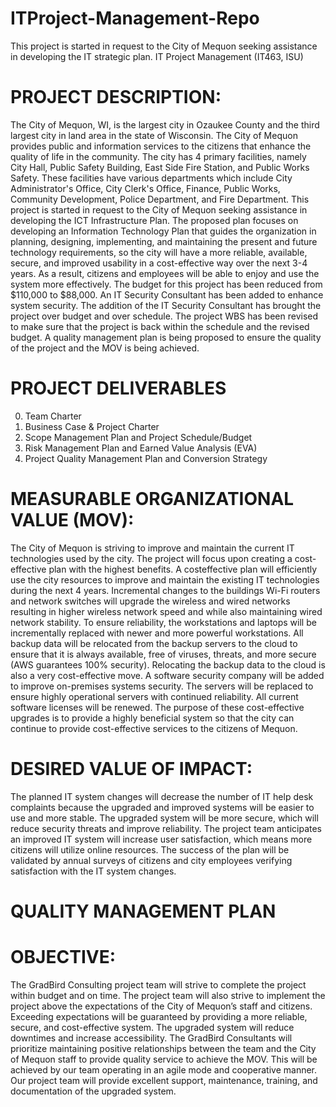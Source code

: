 # ITProject-Management-Repo
This project is started in request to the City of Mequon seeking assistance in developing the IT strategic plan. IT Project Management (IT463, ISU)

# PROJECT DESCRIPTION:
The City of Mequon, WI, is the largest city in Ozaukee County and the third largest city in land
area in the state of Wisconsin. The City of Mequon provides public and information services to
the citizens that enhance the quality of life in the community. The city has 4 primary facilities,
namely City Hall, Public Safety Building, East Side Fire Station, and Public Works Safety. These
facilities have various departments which include City Administrator's Office, City Clerk's Office,
Finance, Public Works, Community Development, Police Department, and Fire Department.
This project is started in request to the City of Mequon seeking assistance in developing the ICT
Infrastructure Plan. The proposed plan focuses on developing an Information Technology Plan
that guides the organization in planning, designing, implementing, and maintaining the present and
future technology requirements, so the city will have a more reliable, available, secure,
and improved usability in a cost-effective way over the next 3-4 years. As a result, citizens and
employees will be able to enjoy and use the system more effectively.
The budget for this project has been reduced from $110,000 to $88,000. An IT Security Consultant
has been added to enhance system security. The addition of the IT Security Consultant has brought
the project over budget and over schedule. The project WBS has been revised to make sure that
the project is back within the schedule and the revised budget. A quality management plan is being
proposed to ensure the quality of the project and the MOV is being achieved.

# PROJECT DELIVERABLES
  0) Team Charter
  1) Business Case & Project Charter
  2) Scope Management Plan and Project Schedule/Budget
  3) Risk Management Plan and Earned Value Analysis (EVA)
  4) Project Quality Management Plan and Conversion Strategy

# MEASURABLE ORGANIZATIONAL VALUE (MOV):
The City of Mequon is striving to improve and maintain the current IT technologies used by the
city. The project will focus upon creating a cost-effective plan with the highest benefits. 
A costeffective plan will efficiently use the city resources to improve and maintain the existing IT
technologies during the next 4 years. Incremental changes to the buildings Wi-Fi routers and
network switches will upgrade the wireless and wired networks resulting in higher wireless
network speed and while also maintaining wired network stability. To ensure reliability, the
workstations and laptops will be incrementally replaced with newer and more powerful
workstations. All backup data will be relocated from the backup servers to the cloud to ensure that
it is always available, free of viruses, threats, and more secure (AWS guarantees 100% security).
Relocating the backup data to the cloud is also a very cost-effective move. A software security
company will be added to improve on-premises systems security. The servers will be replaced to
ensure highly operational servers with continued reliability. All current software licenses will be
renewed. The purpose of these cost-effective upgrades is to provide a highly beneficial system so
that the city can continue to provide cost-effective services to the citizens of Mequon.

# DESIRED VALUE OF IMPACT:
The planned IT system changes will decrease the number of IT help desk complaints because the
upgraded and improved systems will be easier to use and more stable. The upgraded system will
be more secure, which will reduce security threats and improve reliability. The project team
anticipates an improved IT system will increase user satisfaction, which means more citizens will
utilize online resources. The success of the plan will be validated by annual surveys of citizens and
city employees verifying satisfaction with the IT system changes.

# QUALITY MANAGEMENT PLAN
# OBJECTIVE:
The GradBird Consulting project team will strive to complete the project within budget and on
time. The project team will also strive to implement the project above the expectations of the City
of Mequon’s staff and citizens. Exceeding expectations will be guaranteed by providing a more
reliable, secure, and cost-effective system. The upgraded system will reduce downtimes and
increase accessibility. The GradBird Consultants will prioritize maintaining positive relationships
between the team and the City of Mequon staff to provide quality service to achieve the MOV.
This will be achieved by our team operating in an agile mode and cooperative manner. Our project
team will provide excellent support, maintenance, training, and documentation of the upgraded
system.




